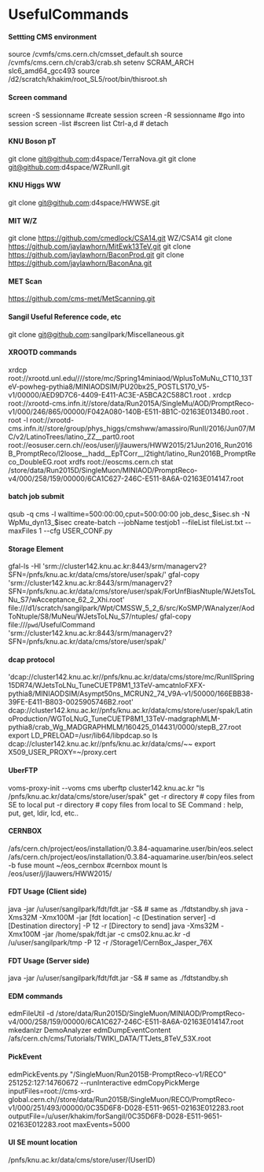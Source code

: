 # UsefulCommands
#### Settting CMS environment ####
  source /cvmfs/cms.cern.ch/cmsset_default.sh
  source /cvmfs/cms.cern.ch/crab3/crab.sh
  setenv SCRAM_ARCH slc6_amd64_gcc493
  source /d2/scratch/khakim/root_SL5/root/bin/thisroot.sh

#### Screen command ####
screen -S sessionname #create session
screen -R sessionname #go into session
screen -list          #screen list
Ctrl-a,d # detach

#### KNU Boson pT ####
git clone git@github.com:d4space/TerraNova.git
git clone git@github.com:d4space/WZRunII.git

#### KNU Higgs WW ####
git clone git@github.com:d4space/HWWSE.git

#### MIT W/Z ####
git clone https://github.com/cmedlock/CSA14.git WZ/CSA14
git clone https://github.com/jaylawhorn/MitEwk13TeV.git
git clone https://github.com/jaylawhorn/BaconProd.git
git clone https://github.com/jaylawhorn/BaconAna.git

#### MET Scan ####
https://github.com/cms-met/MetScanning.git

#### Sangil Useful Reference code, etc ####
git clone git@github.com:sangilpark/Miscellaneous.git

#### XROOTD commands ####
xrdcp root://xrootd.unl.edu////store/mc/Spring14miniaod/WplusToMuNu_CT10_13TeV-powheg-pythia8/MINIAODSIM/PU20bx25_POSTLS170_V5-v1/00000/AED9D7C6-4409-E411-AC3E-A5BCA2C588C1.root .
xrdcp root://xrootd-cms.infn.it//store/data/Run2015A/SingleMu/AOD/PromptReco-v1/000/246/865/00000/F042A080-140B-E511-8B1C-02163E0134B0.root .
root -l root://xrootd-cms.infn.it//store/group/phys_higgs/cmshww/amassiro/RunII/2016/Jun07/MC/v2/LatinoTrees/latino_ZZ__part0.root
root://eosuser.cern.ch//eos/user/j/jlauwers/HWW2015/21Jun2016_Run2016B_PromptReco/l2loose__hadd__EpTCorr__l2tight/latino_Run2016B_PromptReco_DoubleEG.root
xrdfs root://eoscms.cern.ch stat /store/data/Run2015D/SingleMuon/MINIAOD/PromptReco-v4/000/258/159/00000/6CA1C627-246C-E511-8A6A-02163E014147.root

#### batch job submit ####
qsub -q cms -l walltime=500:00:00,cput=500:00:00 job_desc_$isec.sh -N WpMu_dyn13_$isec
create-batch --jobName testjob1 --fileList fileList.txt --maxFiles 1 --cfg USER_CONF.py

#### Storage Element ####
gfal-ls -Hl 'srm://cluster142.knu.ac.kr:8443/srm/managerv2?SFN=/pnfs/knu.ac.kr/data/cms/store/user/spak/'
gfal-copy 'srm://cluster142.knu.ac.kr:8443/srm/managerv2?SFN=/pnfs/knu.ac.kr/data/cms/store/user/spak/ForUnfBiasNtuple/WJetsToLNu_S7/wAcceptance_62_2_Xhi.root' file:///d1/scratch/sangilpark/Wpt/CMSSW_5_2_6/src/KoSMP/WAnalyzer/AodToNtuple/S8/MuNeu/WJetsToLNu_S7/ntuples/
gfal-copy file:///`pwd`/UsefulCommand 'srm://cluster142.knu.ac.kr:8443/srm/managerv2?SFN=/pnfs/knu.ac.kr/data/cms/store/user/spak/'

#### dcap protocol ####
'dcap://cluster142.knu.ac.kr//pnfs/knu.ac.kr/data/cms/store/mc/RunIISpring15DR74/WJetsToLNu_TuneCUETP8M1_13TeV-amcatnloFXFX-pythia8/MINIAODSIM/Asympt50ns_MCRUN2_74_V9A-v1/50000/166EBB38-39FE-E411-B803-0025905746B2.root'
dcap://cluster142.knu.ac.kr//pnfs/knu.ac.kr/data/cms/store/user/spak/LatinoProduction/WGToLNuG_TuneCUETP8M1_13TeV-madgraphMLM-pythia8/crab_Wg_MADGRAPHMLM/160425_014431/0000/stepB_27.root
export LD_PRELOAD=/usr/lib64/libpdcap.so
ls dcap://cluster142.knu.ac.kr//pnfs/knu.ac.kr/data/cms/~~
export X509_USER_PROXY=~/proxy.cert

#### UberFTP ####
voms-proxy-init --voms cms
uberftp cluster142.knu.ac.kr "ls /pnfs/knu.ac.kr/data/cms/store/user/spak"
get -r directory # copy files from SE to local
put -r directory # copy files from local to SE
Command : help, put, get, ldir, lcd, etc..

#### CERNBOX ####
/afs/cern.ch/project/eos/installation/0.3.84-aquamarine.user/bin/eos.select
/afs/cern.ch/project/eos/installation/0.3.84-aquamarine.user/bin/eos.select -b fuse mount ~/eos_cernbox #cernbox mount
ls /eos/user/j/jlauwers/HWW2015/

#### FDT Usage (Client side) ####
java -jar /u/user/sangilpark/fdt/fdt.jar -S&  # same as ./fdtstandby.sh
java -Xms32M -Xmx100M -jar [fdt location] -c [Destination server] -d [Destination directory] -P 12 -r [Directory to send]
java -Xms32M -Xmx100M -jar /home/spak/fdt.jar -c cms02.knu.ac.kr -d /u/user/sangilpark/tmp -P 12 -r /Storage1/CernBox_Jasper_76X
#### FDT Usage (Server side) ####
java -jar /u/user/sangilpark/fdt/fdt.jar -S& # same as ./fdtstandby.sh

#### EDM commands ####
edmFileUtil -d  /store/data/Run2015D/SingleMuon/MINIAOD/PromptReco-v4/000/258/159/00000/6CA1C627-246C-E511-8A6A-02163E014147.root
mkedanlzr DemoAnalyzer
edmDumpEventContent /afs/cern.ch/cms/Tutorials/TWIKI_DATA/TTJets_8TeV_53X.root
#### PickEvent ####
edmPickEvents.py "/SingleMuon/Run2015B-PromptReco-v1/RECO" 251252:127:14760672 --runInteractive
edmCopyPickMerge inputFiles=root://cms-xrd-global.cern.ch//store/data/Run2015B/SingleMuon/RECO/PromptReco-v1/000/251/493/00000/0C35D6F8-D028-E511-9651-02163E012283.root outputFile=/u/user/khakim/forSangil/0C35D6F8-D028-E511-9651-02163E012283.root maxEvents=5000

#### UI SE mount location ####
/pnfs/knu.ac.kr/data/cms/store/user/(UserID)
